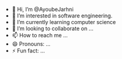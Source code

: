 - 👋 Hi, I’m @AyoubeJarhni
- 👀 I’m interested in software engineering.
- 🌱 I’m currently learning computer science
- 💞️ I’m looking to collaborate on ...
- 📫 How to reach me ...
- 😄 Pronouns: ...
- ⚡ Fun fact: ...

<!---
AyoubeJarhni/AyoubeJarhni is a ✨ special ✨ repository because its `README.md` (this file) appears on your GitHub profile.
You can click the Preview link to take a look at your changes.
--->
